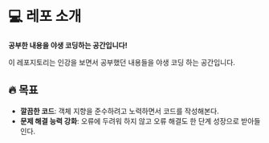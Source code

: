 # :computer: 레포 소개

**공부한 내용을 야생 코딩하는 공간입니다!**

이 레포지토리는 인강을 보면서 공부했던 내용들을 야생 코딩 하는 공간입니다.

## :fire: 목표

- **깔끔한 코드**: 객체 지향을 준수하려고 노력하면서 코드를 작성해본다.
- **문제 해결 능력 강화**: 오류에 두려워 하지 않고 오류 해결도 한 단계 성장으로 받아들인다.

